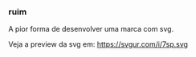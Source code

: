 ### ruim
A pior forma de desenvolver uma  marca com svg.

Veja a preview da svg em: https://svgur.com/i/7sp.svg
